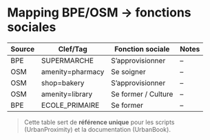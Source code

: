 ﻿# Mapping BPE/OSM → fonctions sociales

| Source | Clef/Tag                | Fonction sociale     | Notes |
|--------|-------------------------|----------------------|-------|
| BPE    | SUPERMARCHE             | S’approvisionner     | –     |
| OSM    | amenity=pharmacy        | Se soigner           | –     |
| OSM    | shop=bakery             | S’approvisionner     | –     |
| OSM    | amenity=library         | Se former / Culture  | –     |
| BPE    | ECOLE_PRIMAIRE          | Se former            | –     |

> Cette table sert de **référence unique** pour les scripts (UrbanProximity) et la documentation (UrbanBook).